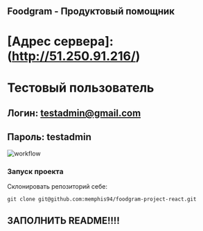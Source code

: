 ## Foodgram - Продуктовый помощник

# [Адрес сервера]: (http://51.250.91.216/)

# Тестовый пользователь   
## Логин: testadmin@gmail.com
## Пароль: testadmin

![workflow](https://github.com/memphis94/foodgram-project-react/actions/workflows/foodgram_project_workflow.yml/badge.svg)

### Запуск проекта

Склонировать репозиторий себе:
```
git clone git@github.com:memphis94/foodgram-project-react.git
```

## ЗАПОЛНИТЬ README!!!!